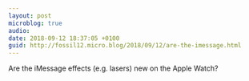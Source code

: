 ```yaml
---
layout: post
microblog: true
audio: 
date: 2018-09-12 18:37:05 +0100
guid: http://fossil12.micro.blog/2018/09/12/are-the-imessage.html
---
```

Are the iMessage effects (e.g. lasers) new on the Apple Watch?
